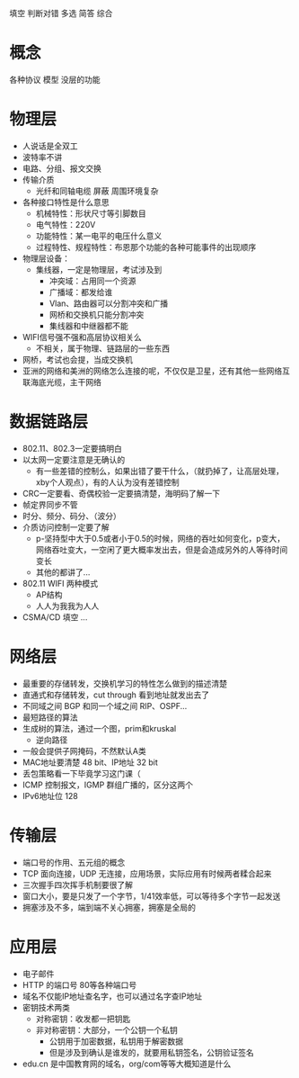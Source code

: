 填空 判断对错 多选 简答 综合

# 概念
各种协议
模型
没层的功能

# 物理层
- 人说话是全双工
- 波特率不讲
- 电路、分组、报文交换
- 传输介质
  - 光纤和同轴电缆 屏蔽 周围环境复杂
- 各种接口特性是什么意思
  - 机械特性：形状尺寸等引脚数目
  - 电气特性：220V
  - 功能特性：某一电平的电压什么意义
  - 过程特性、规程特性：布恩那个功能的各种可能事件的出现顺序
- 物理层设备：
  - 集线器，一定是物理层，考试涉及到
    - 冲突域：占用同一个资源
    - 广播域：都发给谁
    - Vlan、路由器可以分割冲突和广播
    - 网桥和交换机只能分割冲突
    - 集线器和中继器都不能
- WIFI信号强不强和高层协议相关么
  - 不相关，属于物理、链路层的一些东西
- 网桥，考试也会提，当成交换机
- 亚洲的网络和美洲的网络怎么连接的呢，不仅仅是卫星，还有其他一些网络互联海底光缆，主干网络

# 数据链路层
- 802.11、802.3一定要搞明白
- 以太网一定要注意是无确认的
  - 有一些差错的控制么，如果出错了要干什么，（就扔掉了，让高层处理，xby个人观点），有的人认为没有差错控制
- CRC一定要看、奇偶校验一定要搞清楚，海明码了解一下
- 帧定界同步不管
- 时分、频分、码分、（波分）
- 介质访问控制一定要了解
  - p-坚持型中大于0.5或者小于0.5的时候，网络的吞吐如何变化，p变大，网络吞吐变大，一空闲了更大概率发出去，但是会造成另外的人等待时间变长
  - 其他的都讲了...
- 802.11 WIFI 两种模式
  - AP结构
  - 人人为我我为人人
- CSMA/CD 填空
...

# 网络层
- 最重要的存储转发，交换机学习的特性怎么做到的描述清楚
- 直通式和存储转发，cut through 看到地址就发出去了
- 不同域之间 BGP 和同一个域之间 RIP、OSPF...
- 最短路径的算法
- 生成树的算法，通过一个图，prim和kruskal
  - 逆向路径
- 一般会提供子网掩码，不然默认A类
- MAC地址要清楚 48 bit、IP地址 32 bit
- 丢包策略看一下毕竟学习这门课（
- ICMP 控制报文，IGMP 群组广播的，区分这两个
- IPv6地址位 128

# 传输层
- 端口号的作用、五元组的概念
- TCP 面向连接，UDP 无连接，应用场景，实际应用有时候两者糅合起来
- 三次握手四次挥手机制要很了解
- 窗口大小，要是只发了一个字节，1/41效率低，可以等待多个字节一起发送
- 拥塞涉及不多，端到端不关心拥塞，拥塞是全局的

# 应用层
- 电子邮件
- HTTP 的端口号 80等各种端口号
- 域名不仅能IP地址查名字，也可以通过名字查IP地址
- 密钥技术两类
  - 对称密钥：收发都一把钥匙
  - 非对称密钥：大部分，一个公钥一个私钥
    - 公钥用于加密数据，私钥用于解密数据
    - 但是涉及到确认是谁发的，就要用私钥签名，公钥验证签名
- edu.cn 是中国教育网的域名，org/com等等大概知道是什么